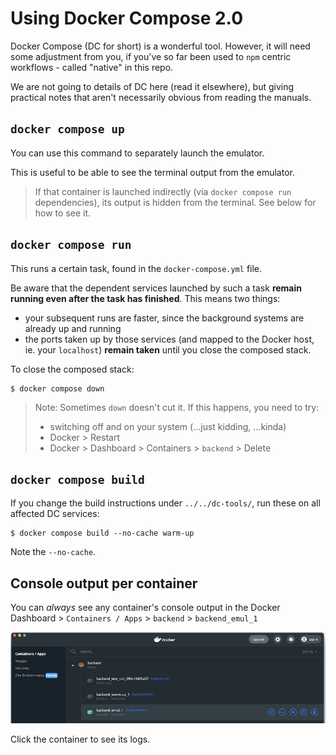 # Using Docker Compose 2.0

Docker Compose (DC for short) is a wonderful tool. However, it will need some adjustment from you, if you've so far been used to `npm` centric workflows - called "native" in this repo.

We are not going to details of DC here (read it elsewhere), but giving practical notes that aren't necessarily obvious from reading the manuals.

## `docker compose up`

You can use this command to separately launch the emulator.

This is useful to be able to see the terminal output from the emulator. 

>If that container is launched indirectly (via `docker compose run` dependencies), its output is hidden from the terminal. See below for how to see it.

## `docker compose run`

This runs a certain task, found in the `docker-compose.yml` file.

Be aware that the dependent services launched by such a task **remain running even after the task has finished**. This means two things:

- your subsequent runs are faster, since the background systems are already up and running
- the ports taken up by those services (and mapped to the Docker host, ie. your `localhost`) **remain taken** until you close the composed stack.

To close the composed stack:

```
$ docker compose down
```

>Note: Sometimes `down` doesn't cut it. If this happens, you need to try:
>
>- switching off and on your system (...just kidding, ...kinda)
>- Docker > Restart
>- Docker > Dashboard > Containers > `backend` > Delete


## `docker compose build`

If you change the build instructions under `../../dc-tools/`, run these on all affected DC services:

```
$ docker compose build --no-cache warm-up
```

Note the `--no-cache`.


## Console output per container

You can *always* see any container's console output in the Docker Dashboard > `Containers / Apps` > `backend` > `backend_emul_1`

![](.images/backend-containers.png)

Click the container to see its logs.

